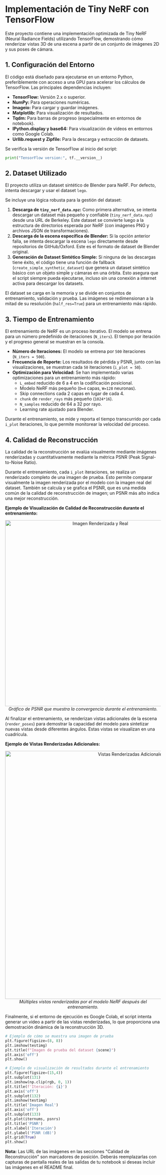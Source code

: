 # Implementación de Tiny NeRF con TensorFlow

Este proyecto contiene una implementación optimizada de Tiny NeRF (Neural Radiance Fields) utilizando TensorFlow, demostrando cómo renderizar vistas 3D de una escena a partir de un conjunto de imágenes 2D y sus poses de cámara.

## 1. Configuración del Entorno

El código está diseñado para ejecutarse en un entorno Python, preferiblemente con acceso a una GPU para acelerar los cálculos de TensorFlow. Las principales dependencias incluyen:

- **TensorFlow:** Versión 2.x o superior.
- **NumPy:** Para operaciones numéricas.
- **Imageio:** Para cargar y guardar imágenes.
- **Matplotlib:** Para visualización de resultados.
- **Tqdm:** Para barras de progreso (especialmente en entornos de notebook).
- **IPython.display y base64:** Para visualización de videos en entornos como Google Colab.
- **Urllib.request y Zipfile:** Para la descarga y extracción de datasets.

Se verifica la versión de TensorFlow al inicio del script:

```python
print("TensorFlow version:", tf.__version__)
```

## 2. Dataset Utilizado

El proyecto utiliza un dataset sintético de Blender para NeRF. Por defecto, intenta descargar y usar el dataset `lego`.

Se incluye una lógica robusta para la gestión del dataset:

1.  **Descarga de `tiny_nerf_data.npz`:** Como primera alternativa, se intenta descargar un dataset más pequeño y confiable (`tiny_nerf_data.npz`) desde una URL de Berkeley. Este dataset se convierte luego a la estructura de directorios esperada por NeRF (con imágenes PNG y archivos JSON de transformaciones).
2.  **Descarga de la escena específica de Blender:** Si la opción anterior falla, se intenta descargar la escena `lego` directamente desde repositorios de GitHub/Oxford. Este es el formato de dataset de Blender original.
3.  **Generación de Dataset Sintético Simple:** Si ninguna de las descargas tiene éxito, el código tiene una función de fallback (`create_simple_synthetic_dataset`) que genera un dataset sintético básico con un objeto simple y cámaras en una órbita. Esto asegura que el script siempre pueda ejecutarse, incluso sin una conexión a internet activa para descargar los datasets.

El dataset se carga en la memoria y se divide en conjuntos de entrenamiento, validación y prueba. Las imágenes se redimensionan a la mitad de su resolución (`half_res=True`) para un entrenamiento más rápido.

## 3. Tiempo de Entrenamiento

El entrenamiento de NeRF es un proceso iterativo. El modelo se entrena para un número predefinido de iteraciones (`N_iters`). El tiempo por iteración y el progreso general se muestran en la consola.

- **Número de Iteraciones:** El modelo se entrena por `500` iteraciones (`N_iters = 500`).
- **Frecuencia de Reporte:** Los resultados de pérdida y PSNR, junto con las visualizaciones, se muestran cada `50` iteraciones (`i_plot = 50`).
- **Optimización para Velocidad:** Se han implementado varias optimizaciones para un entrenamiento más rápido:
  - `L_embed` reducido de 6 a 4 en la codificación posicional.
  - Modelo NeRF más pequeño (`D=4` capas, `W=128` neuronas).
  - Skip connections cada 2 capas en lugar de cada 4.
  - `chunk` de `render_rays` más pequeño (`1024*16`).
  - `N_samples` reducido de 64 a 32 por rayo.
  - Learning rate ajustado para Blender.

Durante el entrenamiento, se mide y reporta el tiempo transcurrido por cada `i_plot` iteraciones, lo que permite monitorear la velocidad del proceso.

## 4. Calidad de Reconstrucción

La calidad de la reconstrucción se evalúa visualmente mediante imágenes renderizadas y cuantitativamente mediante la métrica PSNR (Peak Signal-to-Noise Ratio).

Durante el entrenamiento, cada `i_plot` iteraciones, se realiza un renderizado completo de una imagen de prueba. Esto permite comparar visualmente la imagen renderizada por el modelo con la imagen real del dataset. También se calcula y se grafica el PSNR, que es una medida común de la calidad de reconstrucción de imagen; un PSNR más alto indica una mejor reconstrucción.

**Ejemplo de Visualización de Calidad de Reconstrucción durante el entrenamiento:**

<p align="center">
  <img src="https://i.imgur.com/your_rendered_image_1.png" alt="Imagen Renderizada y Real" width="600"/>
  <br/>
  <em>Gráfico de PSNR que muestra la convergencia durante el entrenamiento.</em>
</p>

Al finalizar el entrenamiento, se renderizan vistas adicionales de la escena (`render_poses`) para demostrar la capacidad del modelo para sintetizar nuevas vistas desde diferentes ángulos. Estas vistas se visualizan en una cuadrícula.

**Ejemplo de Vistas Renderizadas Adicionales:**

<p align="center">
  <img src="https://i.imgur.com/your_rendered_image_2.png" alt="Vistas Renderizadas Adicionales" width="800"/>
  <br/>
  <em>Múltiples vistas renderizadas por el modelo NeRF después del entrenamiento.</em>
</p>

Finalmente, si el entorno de ejecución es Google Colab, el script intenta generar un video a partir de las vistas renderizadas, lo que proporciona una demostración dinámica de la reconstrucción 3D.

```python
# Ejemplo de cómo se muestra una imagen de prueba
plt.figure(figsize=(8, 8))
plt.imshow(testimg)
plt.title(f"Imagen de prueba del dataset {scene}")
plt.axis('off')
plt.show()

# Ejemplo de visualización de resultados durante el entrenamiento
plt.figure(figsize=(15,4))
plt.subplot(131)
plt.imshow(np.clip(rgb, 0, 1))
plt.title(f'Iteración: {i}')
plt.axis('off')
plt.subplot(132)
plt.imshow(testimg)
plt.title('Imagen Real')
plt.axis('off')
plt.subplot(133)
plt.plot(iternums, psnrs)
plt.title('PSNR')
plt.xlabel('Iteración')
plt.ylabel('PSNR (dB)')
plt.grid(True)
plt.show()
```

**Nota:** Las URL de las imágenes en las secciones "Calidad de Reconstrucción" son marcadores de posición. Deberás reemplazarlas con capturas de pantalla reales de las salidas de tu notebook si deseas incluir las imágenes en el README final.
